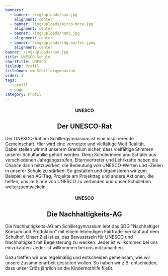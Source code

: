 ```yaml
---
banners:
  - banner: /img/uploads/nam.jpg
    alignment: center
  - banner: /img/uploads/mirco-more.jpg
    alignment: center
  - banner: /img/uploads/nam3.jpg
    alignment: center
  - banner: /img/uploads/sdg-würfel.jpeg
    alignment: center
banner: /img/uploads/nam.jpg
title: UNESCO-Schule
shortTitle: UNESCO
titleUp: Profil
titleDown: am Schillergymnasium
order: 2
tags:
  - profil
  - page
category: Profil
---
```

<center><div class="title"><h4>UNESCO</h4><h2>Der UNESCO-Rat</h2></div></center>



Der UNESCO-Rat am Schillergymnasium ist eine inspirierende Gemeinschaft. Hier wird eine vernetzte und vielfältige Welt Realität.  \
Dabei stellen wir mit unserem Gremium sicher, dass vielfältige Stimmen unserer Schulfamilie gehört werden. Denn Schülerinnen und Schüler aus verschiedenen Jahrgangsstufen, Elternvertreter und Lehrkräfte haben die Chance darin mitzuwirken, die Bedeutung von UNESCO-Werten und -Zielen in unserer Schule zu stärken. So gestalten und organisieren wir zum Beispiel einen AG-Tag, Projekte am Projekttag und andere Aktionen, die helfen, uns im Sinne von UNESCO zu verbinden und unser Schulleben weiterzuentwickeln. 



<center><div class="title"><h4>UNESCO</h4><h2>Die Nachhaltigkeits-AG</h2></div></center>

Die Nachhaltigkeits-AG am Schillergymnasium lebt das SDG "Nachhaltiger Konsum und Produktion" mit einem lebendigen Fairtrade-Verkauf auf dem Schulhof. Unser Ziel ist es, das Bewusstsein für UNESCO und Nachhaltigkeit mit Begeisterung zu wecken. Jeder ist willkommen bei uns einzukaufen. Jeder ist willkommen bei uns mitzumachen. 

Dazu treffen wir uns regelmäßig und entscheiden gemeinsam, wie wir unsere Zusammenarbeit gestalten wollen. So haben wir z.B. entschieden, dass unser Erlös jährlich an die Kindernothilfe fließt.